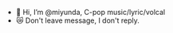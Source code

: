 - 👋 Hi, I’m @miyunda, C-pop music/lyric/volcal
- 😿 Don't leave message, I don't reply.
<!--- 
miyunda/miyunda is a ✨ special ✨ repository because its `README.md` (this file) appears on your GitHub profile.
You can click the Preview link to take a look at your changes.
--->
